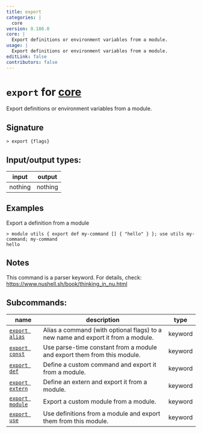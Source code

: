 ```yaml
---
title: export
categories: |
  core
version: 0.108.0
core: |
  Export definitions or environment variables from a module.
usage: |
  Export definitions or environment variables from a module.
editLink: false
contributors: false
---
```

<!-- This file is automatically generated. Please edit the command in https://github.com/nushell/nushell instead. -->

# `export` for [core](/commands/categories/core.md)

<div class='command-title'>Export definitions or environment variables from a module.</div>

## Signature

```> export {flags} ```


## Input/output types:

| input   | output  |
| ------- | ------- |
| nothing | nothing |
## Examples

Export a definition from a module
```nu
> module utils { export def my-command [] { "hello" } }; use utils my-command; my-command
hello
```

## Notes
This command is a parser keyword. For details, check:
  https://www.nushell.sh/book/thinking_in_nu.html

## Subcommands:

| name                                               | description                                                                      | type    |
| -------------------------------------------------- | -------------------------------------------------------------------------------- | ------- |
| [`export alias`](/commands/docs/export_alias.md)   | Alias a command (with optional flags) to a new name and export it from a module. | keyword |
| [`export const`](/commands/docs/export_const.md)   | Use parse-time constant from a module and export them from this module.          | keyword |
| [`export def`](/commands/docs/export_def.md)       | Define a custom command and export it from a module.                             | keyword |
| [`export extern`](/commands/docs/export_extern.md) | Define an extern and export it from a module.                                    | keyword |
| [`export module`](/commands/docs/export_module.md) | Export a custom module from a module.                                            | keyword |
| [`export use`](/commands/docs/export_use.md)       | Use definitions from a module and export them from this module.                  | keyword |